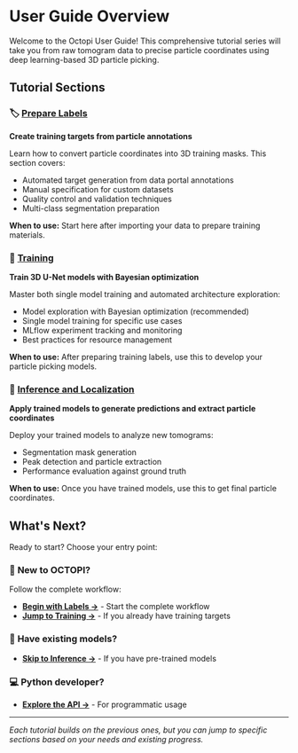 # User Guide Overview

Welcome to the Octopi User Guide! This comprehensive tutorial series will take you from raw tomogram data to precise particle coordinates using deep learning-based 3D particle picking.

## Tutorial Sections

### 🏷️ [Prepare Labels](labels.md)
**Create training targets from particle annotations**

Learn how to convert particle coordinates into 3D training masks. This section covers:

- Automated target generation from data portal annotations
- Manual specification for custom datasets
- Quality control and validation techniques
- Multi-class segmentation preparation

**When to use:** Start here after importing your data to prepare training materials.

### 🧠 [Training](training.md)
**Train 3D U-Net models with Bayesian optimization**

Master both single model training and automated architecture exploration:

- Model exploration with Bayesian optimization (recommended)
- Single model training for specific use cases
- MLflow experiment tracking and monitoring
- Best practices for resource management

**When to use:** After preparing training labels, use this to develop your particle picking models.

### 🔮 [Inference and Localization](inference.md)
**Apply trained models to generate predictions and extract particle coordinates**

Deploy your trained models to analyze new tomograms:
- Segmentation mask generation
- Peak detection and particle extraction
- Performance evaluation against ground truth

**When to use:** Once you have trained models, use this to get final particle coordinates.

## What's Next?

Ready to start? Choose your entry point:

### 🚀 **New to OCTOPI?**
Follow the complete workflow:

- **[Begin with Labels →](labels.md)** - Start the complete workflow
- **[Jump to Training →](training.md)** - If you already have training targets

### 🔬 **Have existing models?**
- **[Skip to Inference →](inference.md)** - If you have pre-trained models

### 💻 **Python developer?**
- **[Explore the API →](api-tutorial.md)** - For programmatic usage

---

*Each tutorial builds on the previous ones, but you can jump to specific sections based on your needs and existing progress.*